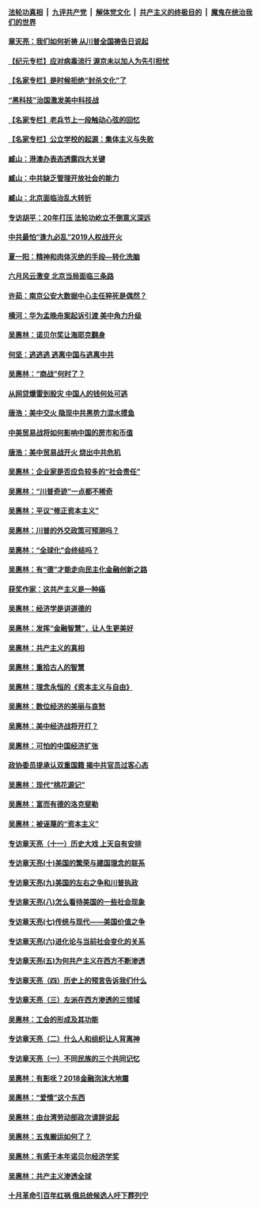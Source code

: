 ####  [法轮功真相](../../../../basic/blob/master/README.md?t=07021002) &nbsp;|&nbsp; [九评共产党](../../../../9ping.md/blob/master/README.md?t=07021002) &nbsp;|&nbsp; [解体党文化](../../../../jtdwh.md/blob/master/README.md?t=07021002)  &nbsp;|&nbsp; [共产主义的终极目的](../../../../gczydzjmd.md/blob/master/README.md?t=07021002) &nbsp;|&nbsp; [魔鬼在统治我们的世界](../../../../mgztzwmdsj.md/blob/master/README.md?t=07021002) 

#### [章天亮：我们如何祈祷 从川普全国祷告日说起](../pages/nsc423/n11944627.md?t=07021002) 

#### [【纪元专栏】应对病毒流行 渥京未以加人为先引担忧](../pages/nsc423/n11875714.md?t=07021002) 

#### [【名家专栏】是时候拒绝“封杀文化”了](../pages/nsc423/n11814093.md?t=07021002) 

#### [“黑科技”治国激发美中科技战](../pages/nsc423/n11638056.md?t=07021002) 

#### [【名家专栏】老兵节上一段触动心弦的回忆](../pages/nsc423/n11646016.md?t=07021002) 

#### [【名家专栏】公立学校的起源：集体主义与失败](../pages/nsc423/n11601833.md?t=07021002) 

#### [臧山：港澳办表态透露四大关键](../pages/nsc423/n11421628.md?t=07021002) 

#### [臧山：中共缺乏管理开放社会的能力](../pages/nsc423/n11407457.md?t=07021002) 

#### [臧山：北京面临治乱大转折](../pages/nsc423/n11406895.md?t=07021002) 

#### [专访胡平：20年打压 法轮功屹立不倒意义深远](../pages/nsc423/n11398800.md?t=07021002) 

#### [中共最怕“逢九必乱”2019人权战开火](../pages/nsc423/n11385248.md?t=07021002) 

#### [夏一阳：精神和肉体灭绝的手段—转化洗脑](../pages/nsc423/n11368250.md?t=07021002) 

#### [六月风云激变 北京当局面临三条路](../pages/nsc423/n11313668.md?t=07021002) 

#### [许茹：南京公安大数据中心主任猝死是偶然？](../pages/nsc423/n11064744.md?t=07021002) 

#### [横河：华为孟晚舟案起诉引渡 美中角力升级](../pages/nsc423/n11027230.md?t=07021002) 

#### [吴惠林：诺贝尔奖让海耶克翻身](../pages/nsc423/n10890049.md?t=07021002) 

#### [何坚：逃逃逃 逃离中国与逃离中共](../pages/nsc423/n10592891.md?t=07021002) 

#### [吴惠林：“商战”何时了？](../pages/nsc423/n10573558.md?t=07021002) 

#### [从网贷爆雷到股灾 中国人的钱何处可逃](../pages/nsc423/n10572800.md?t=07021002) 

#### [唐浩：美中交火 隐现中共黑势力混水摸鱼](../pages/nsc423/n10544040.md?t=07021002) 

#### [中美贸易战将如何影响中国的房市和币值](../pages/nsc423/n10543697.md?t=07021002) 

#### [唐浩：美中贸易战开火 烧出中共危机](../pages/nsc423/n10540126.md?t=07021002) 

#### [吴惠林：企业家是否应负较多的“社会责任”](../pages/nsc423/n10535022.md?t=07021002) 

#### [吴惠林：“川普奇迹”一点都不稀奇](../pages/nsc423/n10512808.md?t=07021002) 

#### [吴惠林：平议“修正资本主义”](../pages/nsc423/n10495724.md?t=07021002) 

#### [吴惠林：川普的外交政策可预测吗？](../pages/nsc423/n10462387.md?t=07021002) 

#### [吴惠林：“全球化”会终结吗？](../pages/nsc423/n10452838.md?t=07021002) 

#### [吴惠林：有“德”才能走向民主化金融创新之路](../pages/nsc423/n10432292.md?t=07021002) 

#### [获奖作家：这共产主义是一种癌](../pages/nsc423/n10431541.md?t=07021002) 

#### [吴惠林：经济学是讲道德的](../pages/nsc423/n10398014.md?t=07021002) 

#### [吴惠林：发挥“金融智慧”，让人生更美好](../pages/nsc423/n10375019.md?t=07021002) 

#### [吴惠林：共产主义的真相](../pages/nsc423/n10351394.md?t=07021002) 

#### [吴惠林：重拾古人的智慧](../pages/nsc423/n10337691.md?t=07021002) 

#### [吴惠林：理念永恒的《资本主义与自由》](../pages/nsc423/n10316274.md?t=07021002) 

#### [吴惠林：数位经济的美丽与哀愁](../pages/nsc423/n10292946.md?t=07021002) 

#### [吴惠林：美中经济战将开打？](../pages/nsc423/n10258825.md?t=07021002) 

#### [吴惠林：可怕的中国经济扩张](../pages/nsc423/n10219147.md?t=07021002) 

#### [政协委员提承认双重国籍 揭中共官员过客心态](../pages/nsc423/n10208809.md?t=07021002) 

#### [吴惠林：现代“桃花源记”](../pages/nsc423/n10185234.md?t=07021002) 

#### [吴惠林：富而有德的洛克斐勒](../pages/nsc423/n10142264.md?t=07021002) 

#### [吴惠林：被诬蔑的“资本主义”](../pages/nsc423/n10124816.md?t=07021002) 

#### [专访章天亮（十一）历史大戏 上天自有安排](../pages/nsc423/n10094905.md?t=07021002) 

#### [专访章天亮(十)美国的繁荣与建国理念的联系](../pages/nsc423/n10094899.md?t=07021002) 

#### [专访章天亮(九)美国的左右之争和川普执政](../pages/nsc423/n10094889.md?t=07021002) 

#### [专访章天亮(八)怎么看待美国的一些社会现象](../pages/nsc423/n10094857.md?t=07021002) 

#### [专访章天亮(七)传统与现代——美国价值之争](../pages/nsc423/n10093140.md?t=07021002) 

#### [专访章天亮(六)进化论与当前社会变化的关系](../pages/nsc423/n10092036.md?t=07021002) 

#### [专访章天亮(五)为何共产主义在西方不断渗透](../pages/nsc423/n10083620.md?t=07021002) 

#### [专访章天亮（四）历史上的预言告诉我们什么](../pages/nsc423/n10083606.md?t=07021002) 

#### [专访章天亮（三）左派在西方渗透的三领域](../pages/nsc423/n10081115.md?t=07021002) 

#### [吴惠林：工会的形成及其功能](../pages/nsc423/n10080633.md?t=07021002) 

#### [专访章天亮（二）什么人和组织让人背离神](../pages/nsc423/n10076637.md?t=07021002) 

#### [专访章天亮（一）不同民族的三个共同记忆](../pages/nsc423/n10074188.md?t=07021002) 

#### [吴惠林：有影呒？2018金融泡沫大地震](../pages/nsc423/n10040534.md?t=07021002) 

#### [吴惠林：“爱情”这个东西](../pages/nsc423/n10019423.md?t=07021002) 

#### [吴惠林：由台湾劳动部政次请辞说起](../pages/nsc423/n9979679.md?t=07021002) 

#### [吴惠林：五鬼搬运如何了？](../pages/nsc423/n9925338.md?t=07021002) 

#### [吴惠林：有感于本年诺贝尔经济学奖](../pages/nsc423/n9871883.md?t=07021002) 

#### [吴惠林：共产主义渗透全球](../pages/nsc423/n9812748.md?t=07021002) 

#### [十月革命引百年红祸 俄总统候选人吁下葬列宁](../pages/nsc423/n9810182.md?t=07021002) 

